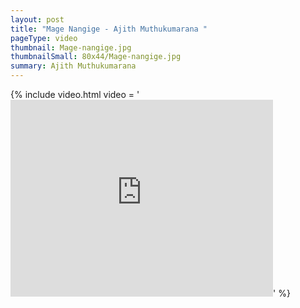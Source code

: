 ```yaml
---
layout: post
title: "Mage Nangige - Ajith Muthukumarana "
pageType: video
thumbnail: Mage-nangige.jpg
thumbnailSmall: 80x44/Mage-nangige.jpg
summary: Ajith Muthukumarana
---
```


{% include video.html video = '<iframe width="420" height="315" src="https://www.youtube.com/embed/YXz6ToueBtY" frameborder="0" allowfullscreen></iframe>' %} 
